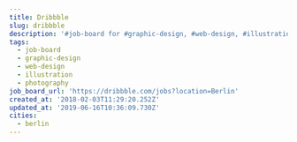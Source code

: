 ```yaml
---
title: Dribbble
slug: dribbble
description: '#job-board for #graphic-design, #web-design, #illustration, #photography'
tags:
  - job-board
  - graphic-design
  - web-design
  - illustration
  - photography
job_board_url: 'https://dribbble.com/jobs?location=Berlin'
created_at: '2018-02-03T11:29:20.252Z'
updated_at: '2019-06-16T10:36:09.730Z'
cities:
  - berlin
---
```


